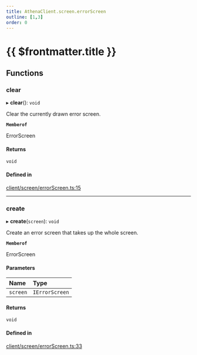 ```yaml
---
title: AthenaClient.screen.errorScreen
outline: [1,3]
order: 0
---
```


# {{ $frontmatter.title }}


## Functions

### clear

▸ **clear**(): `void`

Clear the currently drawn error screen.

**`Memberof`**

ErrorScreen

#### Returns

`void`

#### Defined in

[client/screen/errorScreen.ts:15](https://github.com/Stuyk/altv-athena/blob/9c488f0/src/core/client/screen/errorScreen.ts#L15)

___

### create

▸ **create**(`screen`): `void`

Create an error screen that takes up the whole screen.

**`Memberof`**

ErrorScreen

#### Parameters

| Name | Type |
| :------ | :------ |
| `screen` | `IErrorScreen` |

#### Returns

`void`

#### Defined in

[client/screen/errorScreen.ts:33](https://github.com/Stuyk/altv-athena/blob/9c488f0/src/core/client/screen/errorScreen.ts#L33)
